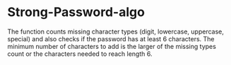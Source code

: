# Strong-Password-algo
The function counts missing character types (digit, lowercase, uppercase, special) and also checks if the password has at least 6 characters. The minimum number of characters to add is the larger of the missing types count or the characters needed to reach length 6.
